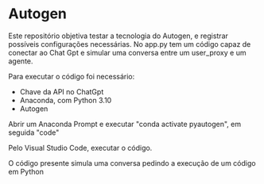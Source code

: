 # Autogen

Este repositório objetiva testar a tecnologia do Autogen, e registrar possíveis configurações necessárias.
No app.py tem um código capaz de conectar ao Chat Gpt e simular uma conversa entre um user_proxy e um agente.

Para executar o código foi necessário:
- Chave da API no ChatGpt
- Anaconda, com Python 3.10
- Autogen

Abrir um Anaconda Prompt e executar "conda activate pyautogen", em seguida "code"

Pelo Visual Studio Code, executar o código.

O código presente simula uma conversa pedindo a execução de um código em Python